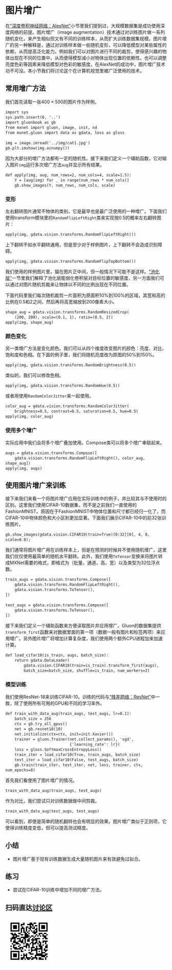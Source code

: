 # 图片增广

在[“深度卷积神经网络：AlexNet”](../chapter_convolutional-neural-networks/alexnet.md)小节里我们提到过，大规模数据集是成功使用深度网络的前提。图片增广（image augmentation）技术通过对训练图片做一系列随机变化，来产生相似但又有不同的训练样本，从而扩大训练数据集规模。图片增广的另一种解释是，通过对训练样本做一些随机变形，可以降低模型对某些属性的依赖，从而提高泛化能力。例如我们可以对图片进行不同的裁剪，使得感兴趣的物体出现在不同的位置中，从而使得模型减小对物体出现位置的依赖性。也可以调整亮度色彩等因素来降低模型对色彩的敏感度。在AlexNet的成功中，图片增广技术功不可没。本小节我们将讨论这个在计算机视觉里被广泛使用的技术。

## 常用增广方法

我们首先读取一张$400\times 500$的图片作为样例。

```{.python .input  n=1}
import sys
sys.path.insert(0, '..')
import gluonbook as gb
from mxnet import gluon, image, init, nd 
from mxnet.gluon import data as gdata, loss as gloss

img = image.imread('../img/cat1.jpg')
gb.plt.imshow(img.asnumpy())
```

因为大部分的增广方法都有一定的随机性。接下来我们定义一个辅助函数，它对输入图片`img`运行多次增广方法`aug`并显示所有结果。

```{.python .input  n=2}
def apply(img, aug, num_rows=2, num_cols=4, scale=1.5):
    Y = [aug(img) for _ in range(num_rows * num_cols)]
    gb.show_images(Y, num_rows, num_cols, scale)
```

### 变形

左右翻转图片通常不物体的类别，它是最早也是最广泛使用的一种增广。下面我们使用transform模块里的`RandomFlipLeftRight`类来实现按0.5的概率左右翻转图片：

```{.python .input  n=3}
apply(img, gdata.vision.transforms.RandomFlipLeftRight())
```

上下翻转不如水平翻转通用，但是至少对于样例图片，上下翻转不会造成识别障碍。

```{.python .input  n=4}
apply(img, gdata.vision.transforms.RandomFlipTopBottom())
```

我们使用的样例图片里，猫在图片正中间，但一般情况下可能不是这样。[“池化层”](../chapter_convolutional-neural-networks/pooling.md)一节里我们解释了池化层能弱化卷积层对目标位置的敏感度，另一方面我们可以通过对图片随机剪裁来让物体以不同的比例出现在不同位置。

下面代码里我们每次随机裁剪一片面积为原面积10%到100%的区域，其宽和高的比例在0.5和2之间，然后再将高宽缩放到200像素大小。

```{.python .input  n=5}
shape_aug = gdata.vision.transforms.RandomResizedCrop(
    (200, 200), scale=(0.1, 1), ratio=(0.5, 2))
apply(img, shape_aug)
```

### 颜色变化

另一类增广方法是变化颜色。我们可以从四个维度改变图片的颜色：亮度、对比、饱和度和色相。在下面的例子里，我们将随机亮度改为原图的50%到150%。

```{.python .input  n=6}
apply(img, gdata.vision.transforms.RandomBrightness(0.5))
```

类似的，我们可以修改色相。

```{.python .input  n=7}
apply(img, gdata.vision.transforms.RandomHue(0.5))
```

或者用使用`RandomColorJitter`来一起使用。

```{.python .input  n=8}
color_aug = gdata.vision.transforms.RandomColorJitter(
    brightness=0.5, contrast=0.5, saturation=0.5, hue=0.5)
apply(img, color_aug)
```

### 使用多个增广

实际应用中我们会将多个增广叠加使用。Compose类可以将多个增广串联起来。

```{.python .input  n=9}
augs = gdata.vision.transforms.Compose([
    gdata.vision.transforms.RandomFlipLeftRight(), color_aug, shape_aug])
apply(img, augs)
```

## 使用图片增广来训练

接下来我们来看一个将图片增广应用在实际训练中的例子，并比较其与不使用时的区别。这里我们使用CIFAR-10数据集，而不是之前我们一直使用的FashionMNIST。原因在于FashionMNIST中物体位置和尺寸都已经归一化了，而CIFAR-10中物体颜色和大小区别更加显著。下面我们展示CIFAR-10中的前32张训练图片。

```{.python .input  n=10}
gb.show_images(gdata.vision.CIFAR10(train=True)[0:32][0], 4, 8, scale=0.8);
```

我们通常将图片增广用在训练样本上，但是在预测的时候并不使用随机增广。这里我们仅仅使用最简单的随机水平翻转。此外，我们使用`ToTensor`变换来将图片转成MXNet需要的格式，即格式为（批量，通道，高，宽）以及类型为32位浮点数。

```{.python .input  n=11}
train_augs = gdata.vision.transforms.Compose([
    gdata.vision.transforms.RandomFlipLeftRight(),
    gdata.vision.transforms.ToTensor(),
])

test_augs = gdata.vision.transforms.Compose([
    gdata.vision.transforms.ToTensor(),
])
```

接下来我们定义一个辅助函数来方便读取图片并应用增广。Gluon的数据集提供`transform_first`函数来对数据里面的第一项（数据一般有图片和标签两项）来应用增广。另外图片增广将增加计算复杂度，我们使用两个额外CPU进程加来加速计算。

```{.python .input  n=12}
def load_cifar10(is_train, augs, batch_size):
    return gdata.DataLoader(
        gdata.vision.CIFAR10(train=is_train).transform_first(augs),
        batch_size=batch_size, shuffle=is_train, num_workers=2)
```

### 模型训练

我们使用ResNet-18来训练CIFAR-10。训练的代码与[“残差网络：ResNet”](../chapter_convolutional-neural-networks/resnet.md)中一致，除了使用所有可用的GPU和不同的学习率外。

```{.python .input  n=13}
def train_with_data_aug(train_augs, test_augs, lr=0.1):
    batch_size = 256
    ctx = gb.try_all_gpus()
    net = gb.resnet18(10)
    net.initialize(ctx=ctx, init=init.Xavier())
    trainer = gluon.Trainer(net.collect_params(), 'sgd',
                            {'learning_rate': lr})
    loss = gloss.SoftmaxCrossEntropyLoss()
    train_iter = load_cifar10(True, train_augs, batch_size)
    test_iter = load_cifar10(False, test_augs, batch_size)
    gb.train(train_iter, test_iter, net, loss, trainer, ctx, num_epochs=8)
```

首先我们看使用了图片增广的情况。

```{.python .input  n=14}
train_with_data_aug(train_augs, test_augs)
```

作为对比，我们尝试只对训练数据做中间剪裁。

```{.python .input  n=15}
train_with_data_aug(test_augs, test_augs)
```

可以看到，即使是简单的随机翻转也会有明显的效果。图片增广类似于正则项，它使得训练精度变低，但可以提高测试精度。

## 小结

* 图片增广基于现有训练数据生成大量随机图片来有效避免过拟合。

## 练习

* 尝试在CIFAR-10训练中增加不同的增广方法。

## 扫码直达[讨论区](https://discuss.gluon.ai/t/topic/1666)

![](../img/qr_image-augmentation.svg)
